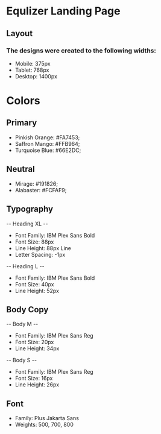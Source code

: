 # Equlizer Landing Page

## Layout

### The designs were created to the following widths:

- Mobile: 375px
- Tablet: 768px
- Desktop: 1400px

# Colors

## Primary

- Pinkish Orange: #FA7453;
- Saffron Mango: #FFB964;
- Turquoise Blue: #66E2DC;

## Neutral

- Mirage: #191826;
- Alabaster: #FCFAF9;

## Typography

-- Heading XL --

- Font Family: IBM Plex Sans Bold
- Font Size: 88px
- Line Height: 88px Line
- Letter Spacing: -1px

-- Heading L --

- Font Family: IBM Plex Sans Bold
- Font Size: 40px
- Line Height: 52px

## Body Copy

-- Body M --

- Font Family: IBM Plex Sans Reg
- Font Size: 20px
- Line Height: 34px

-- Body S --

- Font Family: IBM Plex Sans Reg
- Font Size: 16px
- Line Height: 26px

## Font

- Family: Plus Jakarta Sans
- Weights: 500, 700, 800
